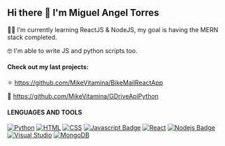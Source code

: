 ## Hi there 👋 I'm Miguel Angel Torres

<!--
**MikeVitamina/MikeVitamina** is a ✨ _special_ ✨ repository because its `README.md` (this file) appears on your GitHub profile.

Here are some ideas to get you started:

- 🔭 I’m currently working on ...
- 🌱 I’m currently learning ...
- 👯 I’m looking to collaborate on ...
- 🤔 I’m looking for help with ...
- 💬 Ask me about ...
- 📫 How to reach me: ...
- 😄 Pronouns: ...
- ⚡ Fun fact: ...
![Typescript](https://img.shields.io/badge/TypeScript-007ACC?style=for-the-badge&logo=typescript&logoColor=white)
-->
 🔭🔰 I’m currently learning ReactJS & NodeJS, my goal is having the MERN stack completed. 
 
 🤓 I'm able to write JS and python scripts too.

#### Check out my last projects: 

⚛️ https://github.com/MikeVitamina/BikeMailReactApp 

🐍 https://github.com/MikeVitamina/GDriveApiPython

#### LENGUAGES AND TOOLS


[![Python](https://img.shields.io/badge/Python-3776AB?style=for-the-badge&logo=python&logoColor=white)](#) [![HTML](https://img.shields.io/badge/HTML5-E34F26?style=for-the-badge&logo=html5&logoColor=white)](#) [![CSS](https://img.shields.io/badge/CSS-239120?&style=for-the-badge&logo=css3&logoColor=white)](#) [![Javascript Badge](https://img.shields.io/badge/JavaScript-F7DF1E?style=for-the-badge&logo=javascript&logoColor=black)](#) [![React](https://img.shields.io/badge/react-%2320232a.svg?style=for-the-badge&logo=react&logoColor=%2361DAFB)](#) [![Nodejs Badge](https://img.shields.io/badge/Node.js-43853D?style=for-the-badge&logo=node.js&logoColor=white)](#) [![Visual Studio](https://img.shields.io/badge/VisualStudio-5C2D91.svg?style=for-the-badge&logo=visual-studio&logoColor=white)](#) [![MongoDB](https://img.shields.io/badge/MongoDB-4EA94B?style=for-the-badge&logo=mongodb&logoColor=white)](#)

